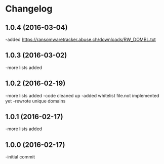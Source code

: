 Changelog
=========
1.0.4 (2016-03-04)
-------------------
-added https://ransomwaretracker.abuse.ch/downloads/RW_DOMBL.txt

1.0.3 (2016-03-02)
-------------------
-more lists added

1.0.2 (2016-02-19)
-------------------
-more lists added
-code cleaned up
-added whitelist file.not implemented yet
-rewrote unique domains

1.0.1 (2016-02-17)
-------------------
-more lists added

1.0.0 (2016-02-17)
-------------------
-initial commit